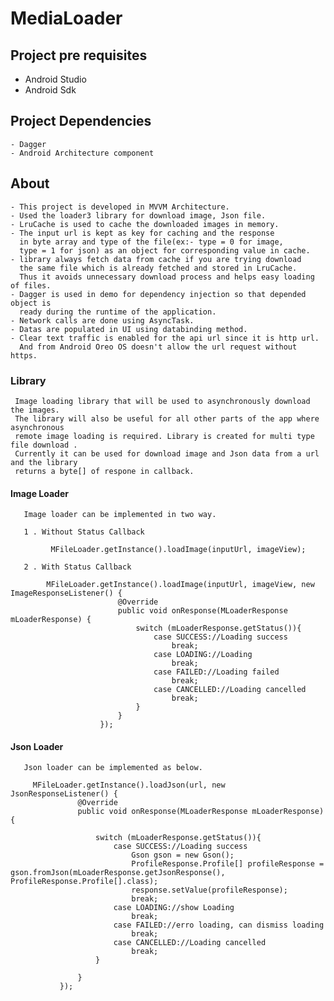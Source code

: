 # MediaLoader

## Project pre requisites
   - Android Studio
   - Android Sdk
   
## Project Dependencies
    - Dagger
    - Android Architecture component
    
## About 
    
    - This project is developed in MVVM Architecture. 
    - Used the loader3 library for download image, Json file.
    - LruCache is used to cache the downloaded images in memory.
    - The input url is kept as key for caching and the response 
      in byte array and type of the file(ex:- type = 0 for image,
      type = 1 for json) as an object for corresponding value in cache.
    - library always fetch data from cache if you are trying download 
      the same file which is already fetched and stored in LruCache.
      Thus it avoids unnecessary download process and helps easy loading of files.    
    - Dagger is used in demo for dependency injection so that depended object is 
      ready during the runtime of the application.
    - Network calls are done using AsyncTask.
    - Datas are populated in UI using databinding method.
    - Clear text traffic is enabled for the api url since it is http url.
      And from Android Oreo OS doesn't allow the url request without https.
    
### Library

     Image loading library that will be used to asynchronously download the images.
     The library will also be useful for all other parts of the app where asynchronous
     remote image loading is required. Library is created for multi type file download .
     Currently it can be used for download image and Json data from a url and the library
     returns a byte[] of respone in callback. 
    
     
#### Image Loader
       
       Image loader can be implemented in two way.
       
       1 . Without Status Callback
            
             MFileLoader.getInstance().loadImage(inputUrl, imageView);
             
       2 . With Status Callback   
       
            MFileLoader.getInstance().loadImage(inputUrl, imageView, new ImageResponseListener() {
                            @Override
                            public void onResponse(MLoaderResponse mLoaderResponse) {
                                switch (mLoaderResponse.getStatus()){
                                    case SUCCESS://Loading success
                                        break;
                                    case LOADING://Loading 
                                        break;
                                    case FAILED://Loading failed
                                        break;
                                    case CANCELLED://Loading cancelled
                                        break;
                                }
                            }
                        });
          
#### Json Loader
       
       Json loader can be implemented as below.
                
         MFileLoader.getInstance().loadJson(url, new JsonResponseListener() {
                   @Override
                   public void onResponse(MLoaderResponse mLoaderResponse) {
       
                       switch (mLoaderResponse.getStatus()){
                           case SUCCESS://Loading success
                               Gson gson = new Gson();
                               ProfileResponse.Profile[] profileResponse = gson.fromJson(mLoaderResponse.getJsonResponse(), ProfileResponse.Profile[].class);
                               response.setValue(profileResponse);
                               break;
                           case LOADING://show Loading 
                               break;
                           case FAILED://erro loading, can dismiss loading
                               break;
                           case CANCELLED://Loading cancelled
                               break;
                       }
                       
                   }
               });